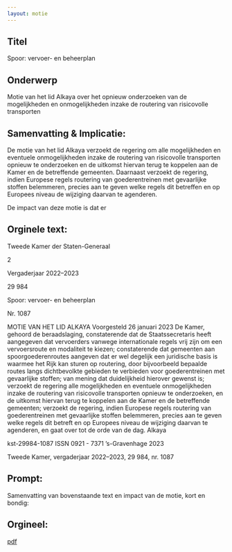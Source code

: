 ```yaml
---
layout: motie
---
```

## Titel
Spoor: vervoer- en beheerplan
## Onderwerp
Motie van het lid Alkaya over het opnieuw onderzoeken van de mogelijkheden en onmogelijkheden inzake de routering van risicovolle transporten
## Samenvatting & Implicatie:

De motie van het lid Alkaya verzoekt de regering om alle mogelijkheden en eventuele onmogelijkheden inzake de routering van risicovolle transporten opnieuw te onderzoeken en de uitkomst hiervan terug te koppelen aan de Kamer en de betreffende gemeenten. Daarnaast verzoekt de regering, indien Europese regels routering van goederentreinen met gevaarlijke stoffen belemmeren, precies aan te geven welke regels dit betreffen en op Europees niveau de wijziging daarvan te agenderen.

De impact van deze motie is dat er
## Orginele text:


Tweede Kamer der Staten-Generaal

2

Vergaderjaar 2022–2023

29 984

Spoor: vervoer- en beheerplan

Nr. 1087

MOTIE VAN HET LID ALKAYA
Voorgesteld 26 januari 2023
De Kamer,
gehoord de beraadslaging,
constaterende dat de Staatssecretaris heeft aangegeven dat vervoerders
vanwege internationale regels vrij zijn om een vervoersroute en modaliteit
te kiezen;
constaterende dat gemeenten aan spoorgoederenroutes aangeven dat er
wel degelijk een juridische basis is waarmee het Rijk kan sturen op
routering, door bijvoorbeeld bepaalde routes langs dichtbevolkte
gebieden te verbieden voor goederentreinen met gevaarlijke stoffen;
van mening dat duidelijkheid hierover gewenst is;
verzoekt de regering alle mogelijkheden en eventuele onmogelijkheden
inzake de routering van risicovolle transporten opnieuw te onderzoeken,
en de uitkomst hiervan terug te koppelen aan de Kamer en de betreffende
gemeenten;
verzoekt de regering, indien Europese regels routering van goederentreinen met gevaarlijke stoffen belemmeren, precies aan te geven welke
regels dit betreft en op Europees niveau de wijziging daarvan te
agenderen,
en gaat over tot de orde van de dag.
Alkaya

kst-29984-1087
ISSN 0921 - 7371
’s-Gravenhage 2023

Tweede Kamer, vergaderjaar 2022–2023, 29 984, nr. 1087


## Prompt:
Samenvatting van bovenstaande text en impact van de motie, kort en bondig:

## Orgineel:
[pdf](https://gegevensmagazijn.tweedekamer.nl/OData/v4/2.0/Document(fb24a3fb-9895-4db4-83ca-2188d6493015)/resource)
